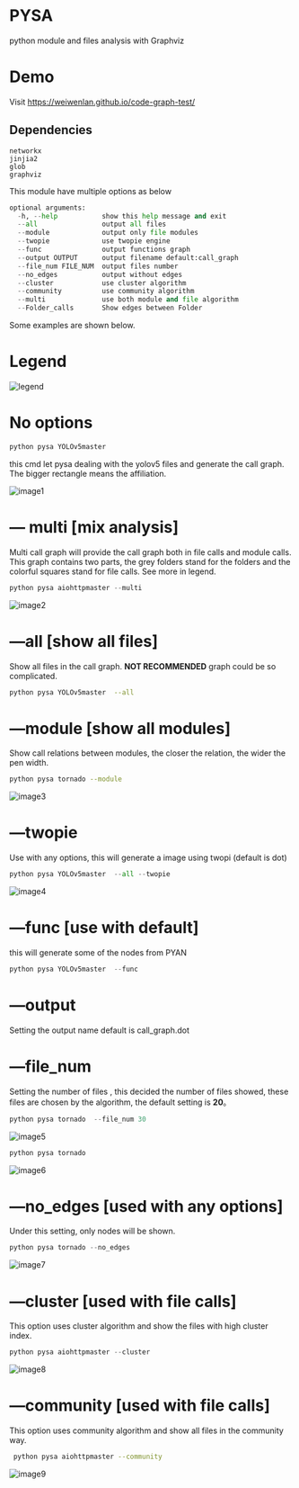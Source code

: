 # PYSA

python module and files analysis with Graphviz



# Demo

Visit https://weiwenlan.github.io/code-graph-test/



## Dependencies

```
networkx
jinjia2
glob
graphviz
```

This module have multiple options as below

```python
optional arguments:
  -h, --help           show this help message and exit
  --all                output all files
  --module             output only file modules
  --twopie             use twopie engine
  --func               output functions graph
  --output OUTPUT      output filename default:call_graph
  --file_num FILE_NUM  output files number
  --no_edges           output without edges
  --cluster            use cluster algorithm
  --community          use community algorithm
  --multi              use both module and file algorithm
  --Folder_calls       Show edges between Folder
```

Some examples are shown below.

# Legend

![legend](img/legend.png)

# No options

```python
python pysa YOLOv5master 
```

this cmd let pysa dealing with the yolov5 files and generate the call graph. The bigger rectangle means the affiliation. 

![image1](img/image1.png)

# — multi [mix analysis]

Multi call graph will provide the call graph both in file calls and module calls. This graph contains two parts, the grey folders stand for the folders and the colorful squares stand for file calls. See more in legend.

```python
python pysa aiohttpmaster --multi
```

![image2](img/image2.png)

# —all [show all files]

Show all files in the call graph. **NOT RECOMMENDED** graph could be so complicated.

```bash
python pysa YOLOv5master  --all
```



# —module [show all modules]

Show call relations between modules, the closer the relation, the wider the pen width.

```bash
python pysa tornado --module
```

![image3](img/image3.png)

# —twopie

Use with any options, this will generate a image using twopi (default is dot)

```python
python pysa YOLOv5master  --all --twopie
```

![image4](img/image4.png)

# —func [use with default]

this will generate some of the nodes from PYAN

```python
python pysa YOLOv5master  --func
```



# —output

Setting the output name default is call_graph.dot

# —file_num 

Setting the number of files , this decided the number of files showed, these files are chosen by the algorithm, the default setting is **20**。

```python
python pysa tornado  --file_num 30
```

![image5](img/image5.png)

```python
python pysa tornado 
```

![image6](img/image6.png)

# —no_edges [used with any options]

Under this setting, only nodes will be shown.

```python
python pysa tornado --no_edges
```

![image7](img/image7.png)

# —cluster [used with file calls]

This option uses cluster algorithm and show the files with high cluster index.

```python
python pysa aiohttpmaster --cluster 
```

![image8](img/image8.png)

# —community [used with file calls]

This option uses community algorithm and show all files in the community way.

```bash
 python pysa aiohttpmaster --community
```



![image9](img/image9.png)

